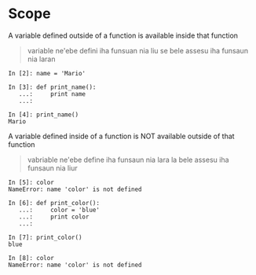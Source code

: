 # Scope

A variable defined outside of a function is available inside that function
> variable ne'ebe defini iha funsuan nia liu se bele assesu iha funsaun nia laran

```
In [2]: name = 'Mario'

In [3]: def print_name():
   ...:     print name
   ...:

In [4]: print_name()
Mario
```

A variable defined inside of a function is NOT available outside of that function
> vabriable ne'ebe define iha funsaun nia lara la bele assesu iha funsaun nia liur

```
In [5]: color
NameError: name 'color' is not defined

In [6]: def print_color():
   ...:     color = 'blue'
   ...:     print color
   ...:

In [7]: print_color()
blue

In [8]: color
NameError: name 'color' is not defined
```


